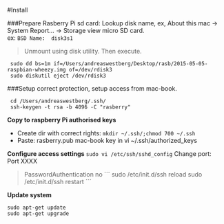 #Install

###Prepare Rasberry Pi sd card:
Lookup disk name, ex, About this mac -> System Report... -> Storage view micro SD card.  
ex: `BSD Name:	disk3s1`

>Unmount using disk utility. Then execute.
```
 sudo dd bs=1m if=/Users/andreaswestberg/Desktop/rasb/2015-05-05-raspbian-wheezy.img of=/dev/rdisk3
 sudo diskutil eject /dev/rdisk3
```

###Setup correct protection, setup access from mac-book.
``` 
 cd /Users/andreaswestberg/.ssh/
 ssh-keygen -t rsa -b 4096 -C "rasberry"
 ```

**Copy to raspberry Pi authorised keys**
* Create dir with correct rights:  `mkdir ~/.ssh/;chmod 700 ~/.ssh`
* Paste: rasberry.pub mac-book key in vi ~/.ssh/authorized_keys  

**Configure access settings**
 `sudo vi /etc/ssh/sshd_config`
 Change port: Port XXXX
 >PasswordAuthentication no
 ´´´ 
 sudo /etc/init.d/ssh reload
 sudo /etc/init.d/ssh restart
 ´´´

**Update system**
```
sudo apt-get update
sudo apt-get upgrade
````



